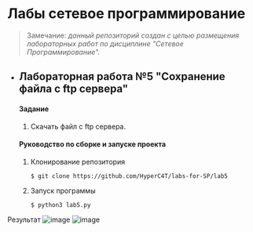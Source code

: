 # Лабы сетевое программирование
 > Замечание: *данный репозиторий создан с целью  размещения лабораторных работ по дисциплине "Сетевое Программирование".*
+ ## Лабораторная работа №5 "Сохранение файла с ftp сервера"
	#### **Задание**
	1. Скачать файл с ftp сервера.
	#### **Руководство по сборке и запуске проекта**
	1. Клонирование репозитория
		```
		$ git clone https://github.com/HyperC4T/labs-for-SP/lab5
		```
	2. Запуск программы
		```
		$ python3 lab5.py
		```
Результат
![image](https://user-images.githubusercontent.com/115781737/233777675-fd8215b5-bdb3-4167-b251-dca417ab3dfd.png)
![image](https://user-images.githubusercontent.com/115781737/233777693-9ffb8b6a-8015-4d37-844c-12314faaef14.png)

